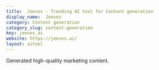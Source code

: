```yaml
---
title:  Jeeves - Trending AI tool for Content generation
display_name:  Jeeves
category: Content generation
category_slug: content-generation
key: jeeves_ai
website: https://jeeves.ai/
layout: aitool
---
```


Generated high-quality marketing content.
